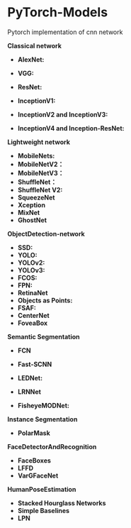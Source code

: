 # PyTorch-Models
Pytorch implementation of cnn network



**Classical network** 

- **AlexNet:**

- **VGG:**

- **ResNet:** 

- **InceptionV1:**

- **InceptionV2 and InceptionV3:**

- **InceptionV4 and Inception-ResNet:**



**Lightweight network**

- **MobileNets:**
- **MobileNetV2：**
- **MobileNetV3：**
- **ShuffleNet：**
- **ShuffleNet V2:**
- **SqueezeNet**
- **Xception**
- **MixNet**
- **GhostNet**



**ObjectDetection-network**

- **SSD:**
- **YOLO:**
- **YOLOv2:**
- **YOLOv3:**
- **FCOS:**
- **FPN:**
- **RetinaNet**
- **Objects as Points:**
- **FSAF:**
- **CenterNet**
- **FoveaBox**



**Semantic Segmentation**

- **FCN**

- **Fast-SCNN**

- **LEDNet:**

- **LRNNet**

- **FisheyeMODNet:**

  

**Instance Segmentation** 

- **PolarMask** 

  

**FaceDetectorAndRecognition**

- **FaceBoxes**
- **LFFD**
- **VarGFaceNet**



**HumanPoseEstimation**

- **Stacked Hourglass Networks**
- **Simple Baselines**
- **LPN**